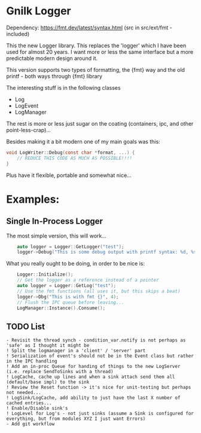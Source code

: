# Gnilk Logger

Dependency: https://fmt.dev/latest/syntax.html  (src in src/ext/fmt - included)


This the new Logger library. This replaces the 'logger' which I have been used for almost 20 years. 
I want more or less the same interface but a more predictable modern design around it.

This version supports two types of formatting, the {fmt} way and the old printf - both ways through {fmt} library


The interesting stuff is in the following classes
* Log
* LogEvent
* LogManager

The rest is more or less just sugar on the coating (containers, ipc, and other point-less-crap)...

Besides making it a bit modern one of my main goals was this:
```c
void LogWriter::Debug(const char *format, ...) {
    // REDUCE THIS CODE AS MUCH AS POSSIBLE!!!!
}
```
Plus have it flexible, portable and somewhat nice...

# Examples:

## Single In-Process Logger
The most simple version, this will work...
```c++
    auto logger = Logger::GetLogger("test");
    logger->Debug("This is some debug output with printf syntax: %d, %s", 4, "world");
```

What you really ought to be doing, in order to be nice is:
```c++
    Logger::Initialize();
    // Get the logger as a reference instead of a pointer
    auto logger = Logger::GetLog("test");
    // Use the fmt functions (all uses it, but this skips a beat)
    logger->Dbg("This is with fmt {}", 4);
    // Flush the IPC queue before leaving...
    LogManager::Instance().Consume();
```




## TODO List
```text
- Revisit the thread synch - condition_var.notify is not perhaps as 'safe' as I thought it might be
! Split the logmanager in a 'client' / 'server' part
! Serialization of event's should not be in the Event class but rather in the IPC handling
! Add an in-proc Queue for handing of things to the new LogServer (i.e. replace SendToSinks with a thread)
! LogCache, cache up lines and when a sink attach send them all (default/base impl) to the sink
! Review the Reset function -> it's nice for unit-testing but perhaps not needed...
! LogSink/LogCache, add ability to just have the last X number of cached entries...
! Enable/Disable sink's
! LogLevel for Log's - not just sinks (assume a Sink is configured for everything, but from modules XYZ I just want Errors)
- Add git workflow
 
```